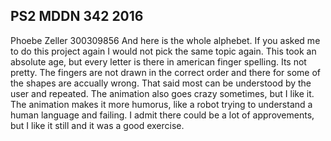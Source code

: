 ## PS2 MDDN 342 2016
Phoebe Zeller 
300309856
And here is the whole alphebet. If you asked me to do this project again I would not pick the same topic again. This took an absolute age, but every letter is there in american finger spelling. Its not pretty. 
The fingers are not drawn in the correct order and there for some of the shapes are accually wrong. That said most can be understood by the user and repeated. The animation also goes crazy sometimes, but I like it. 
The animation makes it more humorus, like a robot trying to understand a human language and failing. 
I admit there could be a lot of approvements, but I like it still and it was a good exercise.